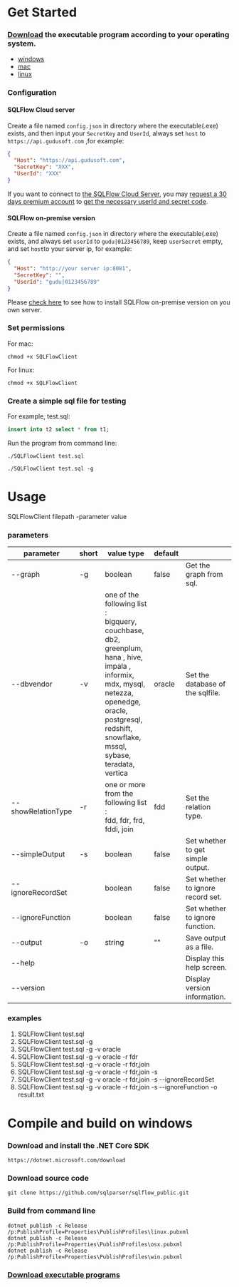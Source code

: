 # Get Started
### [Download](https://api.gudusoft.com/download/api/client/csharp/SQLFlowClient/dist/) the executable program according to your operating system.

- [windows](https://sqlflow.gudusoft.com/download/win/SQLFlowClient.exe)
- [mac](https://sqlflow.gudusoft.com/download/osx/SQLFlowClient)
- [linux](https://sqlflow.gudusoft.com/download/linux/SQLFlowClient)


### Configuration 

#### SQLFlow Cloud server

Create a file named `config.json` in directory where the executable(.exe) exists, and then input your `SecretKey` and `UserId`, always set `host` to `https://api.gudusoft.com` ,for example:

```json
{
  "Host": "https://api.gudusoft.com",
  "SecretKey": "XXX",
  "UserId": "XXX"
}
```
If you want to connect to [the SQLFlow Cloud Server](https://sqlflow.gudusoft.com), you may [request a 30 days premium account](https://www.gudusoft.com/request-a-premium-account/) to 
[get the necessary userId and secret code](/sqlflow-userid-secret.md).

#### SQLFlow on-premise version

Create a file named `config.json` in directory where the executable(.exe) exists, and always set `userId` to `gudu|0123456789`, keep `userSecret` empty, and set `host`to your server ip, for example:

```json
{
  "Host": "http://your server ip:8081",
  "SecretKey": "",
  "UserId": "gudu|0123456789"
}
```
Please [check here](https://github.com/sqlparser/sqlflow_public/blob/master/install_sqlflow.md) to see how to install SQLFlow on-premise version on you own server.

### Set permissions


For mac:
```
chmod +x SQLFlowClient
```

For linux:
```
chmod +x SQLFlowClient
```

### Create a simple sql file for testing
For example, test.sql:
```sql
insert into t2 select * from t1;
```

Run the program from command line:
```
./SQLFlowClient test.sql
```
```
./SQLFlowClient test.sql -g
```

# Usage

SQLFlowClient filepath -parameter value

### parameters

| parameter          | short | value type                                                   | default |                                   |
| ------------------ | ----- | ------------------------------------------------------------ | ------- | --------------------------------- |
| --graph            | -g    | boolean                                                      | false   | Get the graph from sql.           |
| --dbvendor         | -v    | one of the following list :<br />bigquery, couchbase, db2, greenplum, <br />hana , hive, impala , informix, <br />mdx, mysql, netezza, openedge, <br />oracle, postgresql, redshift, snowflake, <br />mssql, sybase, teradata, vertica | oracle  | Set the database of the sqlfile.  |
| --showRelationType | -r    | one or more from the following list :<br /> fdd, fdr, frd, fddi, join | fdd     | Set the relation type.            |
| --simpleOutput     | -s    | boolean                                                      | false   | Set whether to get simple output. |
| --ignoreRecordSet  |       | boolean                                                      | false   | Set whether to ignore record set. |
| --ignoreFunction   |       | boolean                                                      | false   | Set whether to ignore function.   |
| --output           | -o    | string                                                       | ""      | Save output as a file.            |
| --help             |       |                                                              |         | Display this help screen.         |
| --version          |       |                                                              |         | Display version information.      |

### examples
1. SQLFlowClient test.sql
2. SQLFlowClient test.sql -g
3. SQLFlowClient test.sql -g -v oracle
4. SQLFlowClient test.sql -g -v oracle -r fdr
5. SQLFlowClient test.sql -g -v oracle -r fdr,join
6. SQLFlowClient test.sql -g -v oracle -r fdr,join -s
7. SQLFlowClient test.sql -g -v oracle -r fdr,join -s --ignoreRecordSet
8. SQLFlowClient test.sql -g -v oracle -r fdr,join -s --ignoreFunction -o result.txt

# Compile and build on windows

### Download and install the .NET Core SDK

```
https://dotnet.microsoft.com/download
```

### Download source code
```
git clone https://github.com/sqlparser/sqlflow_public.git
```

### Build from command line

```
dotnet publish -c Release /p:PublishProfile=Properties\PublishProfiles\linux.pubxml
dotnet publish -c Release /p:PublishProfile=Properties\PublishProfiles\osx.pubxml
dotnet publish -c Release /p:PublishProfile=Properties\PublishProfiles\win.pubxml
```

### [Download executable programs](https://sqlflow.gudusoft.com/download//)

